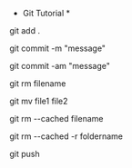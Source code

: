 * Git Tutorial *

git add .

git commit -m  "message"

git commit -am "message"

git rm filename

git mv file1 file2

git rm  --cached filename

git rm --cached -r foldername

git push
